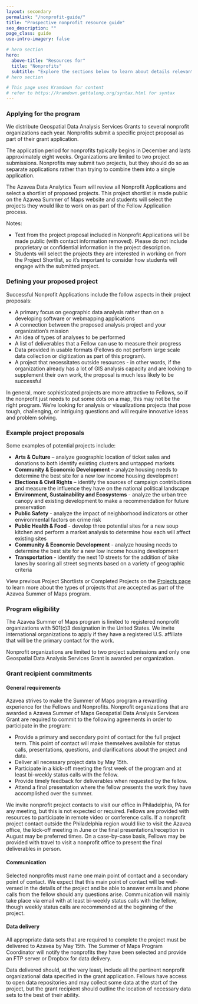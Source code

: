 ```yaml
---
layout: secondary
permalink: "/nonprofit-guide/"
title: "Prospective nonprofit resource guide"
seo_description: ""
page_class: guide
use-intro-imagery: false

# hero section
hero:
  above-title: "Resources for"
  title: "Nonprofits"
  subtitle: "Explore the sections below to learn about details relevant to nonprofit organizations applying for or participating in the Azavea Summer of Maps program."
# hero section

# This page uses Kramdown for content
# refer to https://kramdown.gettalong.org/syntax.html for syntax
---
```

### Applying for the program
We distribute Geospatial Data Analysis Services Grants to several nonprofit organizations each year. Nonprofits submit a specific project proposal as part of their grant application.

The application period for nonprofits typically begins in December and lasts approximately eight weeks. Organizations are limited to two project submissions. Nonprofits may submit two projects, but they should do so as separate applications rather than trying to combine them into a single application.

The Azavea Data Analytics Team will review all Nonprofit Applications and select a shortlist of proposed projects. This project shortlist is made public on the Azavea Summer of Maps website and students will select the projects they would like to work on as part of the Fellow Application process.

Notes:
- Text from the project proposal included in Nonprofit Applications will be made public (with contact information removed). Please do not include proprietary or confidential information in the project description.
- Students will select the projects they are interested in working on from the Project Shortlist, so it’s important to consider how students will engage with the submitted project.

### Defining your proposed project

Successful Nonprofit Applications include the follow aspects in their project proposals:

- A primary focus on geographic data analysis rather than on a developing software or webmapping applications
- A connection between the proposed analysis project and your organization’s mission
- An idea of types of analyses to be performed
- A list of deliverables that a Fellow can use to measure their progress
- Data provided in usable formats (Fellows do not perform large scale data collection or digitization as part of this program).
- A project that necessitates outside resources - in other words, if the organization already has a lot of GIS analysis capacity and are looking to supplement their own work, the proposal is much less likely to be successful

In general, more sophisticated projects are more attractive to Fellows, so if the nonprofit just needs to put some dots on a map, this may not be the right program. We’re looking for analysis or visualizations projects that pose tough, challenging, or intriguing questions and will require innovative ideas and problem solving.

### Example project proposals
Some examples of potential projects include:

- **Arts & Culture** – analyze geographic location of ticket sales and donations to both identify existing clusters and untapped markets
- **Community & Economic Development** – analyze housing needs to determine the best site for a new low income housing development
- **Elections & Civil Rights** – identify the sources of campaign contributions and measure the influence they have on the national political landscape
- **Environment, Sustainability and Ecosystems** - analyze the urban tree canopy and existing development to make a recommendation for future preservation
- **Public Safety** - analyze the impact of neighborhood indicators or other environmental factors on crime risk
- **Public Health & Food** - develop three potential sites for a new soup kitchen and perform a market analysis to determine how each will affect existing sites
- **Community & Economic Development** - analyze housing needs to determine the best site for a new low income housing development
- **Transportation** - identify the next 10 streets for the addition of bike lanes by scoring all street segments based on a variety of geographic criteria

View previous Project Shortlists or Completed Projects on the [Projects page](/projects/) to learn more about the types of projects that are accepted as part of the Azavea Summer of Maps program.

### Program eligibility
The Azavea Summer of Maps program is limited to registered nonprofit organizations with 501(c)3 designation in the United States. We invite international organizations to apply if they have a registered U.S. affiliate that will be the primary contact for the work.

Nonprofit organizations are limited to two project submissions and only one Geospatial Data Analysis Services Grant is awarded per organization.

### Grant recipient commitments

#### General requirements
Azavea strives to make the Summer of Maps program a rewarding experience for the Fellows and Nonprofits. Nonprofit organizations that are awarded a Azavea Summer of Maps Geospatial Data Analysis Services Grant are required to commit to the following agreements in order to participate in the program:

- Provide a primary and secondary point of contact for the full project term. This point of contact will make themselves available for status calls, presentations, questions, and clarifications about the project and data.
- Deliver all necessary project data by May 15th.
- Participate in a kick-off meeting the first week of the program and at least bi-weekly status calls with the fellow.
- Provide timely feedback for deliverables when requested by the fellow.
- Attend a final presentation where the fellow presents the work they have accomplished over the summer.

We invite nonprofit project contacts to visit our office in Philadelphia, PA for any meeting, but this is not expected or required. Fellows are provided with resources to participate in remote video or conference calls. If a nonprofit project contact outside the Philadelphia region would like to visit the Azavea office, the kick-off meeting in June or the final presentations/reception in August may be preferred times. On a case-by-case basis, Fellows may be provided with travel to visit a nonprofit office to present the final deliverables in person.

#### Communication
Selected nonprofits must name one main point of contact and a secondary point of contact. We expect
that this main point of contact will be well-versed in the details of the project and be able to answer
emails and phone calls from the fellow should any questions arise. Communication will mainly take place
via email with at least bi-weekly status calls with the fellow, though weekly status calls are recommended
at the beginning of the project.

#### Data delivery

All appropriate data sets that are required to complete the project must be delivered to Azavea by May 15th. The Summer of Maps Program Coordinator will notify the nonprofits they have been selected and provide an FTP server or Dropbox for data delivery.

Data delivered should, at the very least, include all the pertinent nonprofit organizational data specified in the grant application. Fellows have access to open data repositories and may collect some data at the start of the project, but the grant recipient should outline the location of necessary data sets to the best of their ability.

